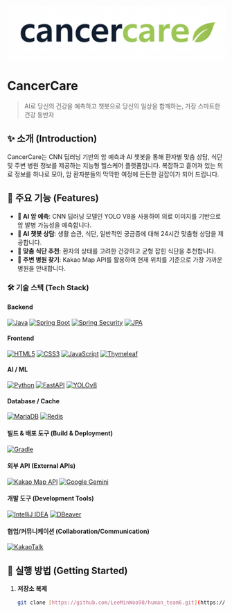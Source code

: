 ![우리팀 로고](./src/main/resources/static/img/pureCancerCareAI.png)

# CancerCare

> AI로 당신의 건강을 예측하고 챗봇으로 당신의 일상을 함께하는, 가장 스마트한 건강 동반자

## ✨ 소개 (Introduction)

CancerCare는 CNN 딥러닝 기반의 암 예측과 AI 챗봇을 통해 환자별 맞춤 상담, 식단 및 주변 병원 정보를 제공하는 지능형 헬스케어 플랫폼입니다. 복잡하고 흩어져 있는 의료 정보를 하나로 모아, 암 환자분들의 막막한 여정에 든든한 길잡이가 되어 드립니다.

## 🚀 주요 기능 (Features)

* **🔬 AI 암 예측**: CNN 딥러닝 모델인 YOLO V8을 사용하여 의료 이미지를 기반으로 암 발병 가능성을 예측합니다.
* **💬 AI 챗봇 상담**: 생활 습관, 식단, 일반적인 궁금증에 대해 24시간 맞춤형 상담을 제공합니다.
* **🥗 맞춤 식단 추천**: 환자의 상태를 고려한 건강하고 균형 잡힌 식단을 추천합니다.
* **🏥 주변 병원 찾기**: Kakao Map API를 활용하여 현재 위치를 기준으로 가장 가까운 병원을 안내합니다.

### 🛠️ 기술 스택 (Tech Stack)

#### **Backend**
[![Java](https://img.shields.io/badge/Java-007396?style=for-the-badge&logo=openjdk&logoColor=white)](https://openjdk.org/)
[![Spring Boot](https://img.shields.io/badge/Spring_Boot-6DB33F?style=for-the-badge&logo=spring-boot&logoColor=white)](https://spring.io/projects/spring-boot)
[![Spring Security](https://img.shields.io/badge/Spring_Security-6DB33F?style=for-the-badge&logo=spring&logoColor=white)](https://spring.io/projects/spring-security)
[![JPA](https://img.shields.io/badge/JPA-6DB33F?style=for-the-badge&logo=hibernate&logoColor=white)](https://jakarta.ee/specifications/persistence/)

#### **Frontend**
[![HTML5](https://img.shields.io/badge/HTML5-E34F26?style=for-the-badge&logo=html5&logoColor=white)](https://developer.mozilla.org/en-US/docs/Web/Guide/HTML/HTML5)
[![CSS3](https://img.shields.io/badge/CSS3-1572B6?style=for-the-badge&logo=css3&logoColor=white)](https://developer.mozilla.org/en-US/docs/Web/CSS)
[![JavaScript](https://img.shields.io/badge/JavaScript-F7DF1E?style=for-the-badge&logo=javascript&logoColor=black)](https://developer.mozilla.org/en-US/docs/Web/JavaScript)
[![Thymeleaf](https://img.shields.io/badge/Thymeleaf-005F0F?style=for-the-badge&logo=thymeleaf&logoColor=white)](https://www.thymeleaf.org/)

#### **AI / ML**
[![Python](https://img.shields.io/badge/Python-3776AB?style=for-the-badge&logo=python&logoColor=white)](https://www.python.org)
[![FastAPI](https://img.shields.io/badge/FastAPI-009688?style=for-the-badge&logo=fastapi&logoColor=white)](https://fastapi.tiangolo.com/)
[![YOLOv8](https://img.shields.io/badge/YOLOv8-00467F?style=for-the-badge)](https://github.com/ultralytics/ultralytics)

#### **Database / Cache**
[![MariaDB](https://img.shields.io/badge/MariaDB-003545?style=for-the-badge&logo=mariadb&logoColor=white)](https://mariadb.org/)
[![Redis](https://img.shields.io/badge/Redis-DC382D?style=for-the-badge&logo=redis&logoColor=white)](https://redis.io/)

#### **빌드 & 배포 도구 (Build & Deployment)**
[![Gradle](https://img.shields.io/badge/Gradle-02303A?style=for-the-badge&logo=gradle&logoColor=white)](https://gradle.org/)

#### **외부 API (External APIs)**
[![Kakao Map API](https://img.shields.io/badge/Kakao_Map_API-FFCD00?style=for-the-badge&logo=kakao&logoColor=black)](https://apis.map.kakao.com/)
[![Google Gemini](https://img.shields.io/badge/Google_Gemini-8E75B7?style=for-the-badge&logo=google-gemini&logoColor=white)](https://deepmind.google/technologies/gemini/)

#### **개발 도구 (Development Tools)**
[![IntelliJ IDEA](https://img.shields.io/badge/IntelliJ_IDEA-000000?style=for-the-badge&logo=intellij-idea&logoColor=white)](https://www.jetbrains.com/idea/)
[![DBeaver](https://img.shields.io/badge/DBeaver-382923?style=for-the-badge&logo=dbeaver&logoColor=white)](https://dbeaver.io/)

#### **협업/커뮤니케이션 (Collaboration/Communication)**
[![KakaoTalk](https://img.shields.io/badge/KakaoTalk-FFCD00?style=for-the-badge&logo=kakao&logoColor=black)](https://www.kakaocorp.com/service/KakaoTalk)

## 🚀 실행 방법 (Getting Started)

1. **저장소 복제**
   ```bash
   git clone [https://github.com/LeeMinWoo98/human_team6.git](https://github.com/LeeMinWoo98/human_team6.git)
  ```
